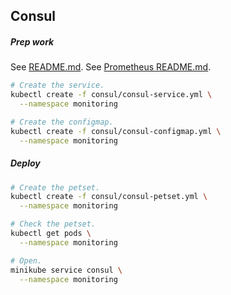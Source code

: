 ## Consul

##### Prep work

See [README.md](../README.md).
See [Prometheus README.md](../prometheus/README.md).

```bash
# Create the service.
kubectl create -f consul/consul-service.yml \
  --namespace monitoring

# Create the configmap.
kubectl create -f consul/consul-configmap.yml \
  --namespace monitoring
```

##### Deploy

```bash
# Create the petset.
kubectl create -f consul/consul-petset.yml \
  --namespace monitoring

# Check the petset.
kubectl get pods \
  --namespace monitoring

# Open.
minikube service consul \
  --namespace monitoring
```

